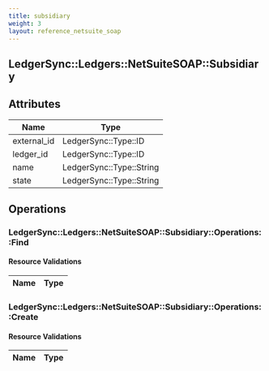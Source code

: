 ```yaml
---
title: subsidiary
weight: 3
layout: reference_netsuite_soap
---
```


## LedgerSync::Ledgers::NetSuiteSOAP::Subsidiary

## Attributes

| Name | Type |
| ---- | ---- |
| external_id | LedgerSync::Type::ID |
| ledger_id | LedgerSync::Type::ID |
| name | LedgerSync::Type::String |
| state | LedgerSync::Type::String |


## Operations

### LedgerSync::Ledgers::NetSuiteSOAP::Subsidiary::Operations::Find

#### Resource Validations

| Name | Type |
| ---- | ---- |
### LedgerSync::Ledgers::NetSuiteSOAP::Subsidiary::Operations::Create

#### Resource Validations

| Name | Type |
| ---- | ---- |

